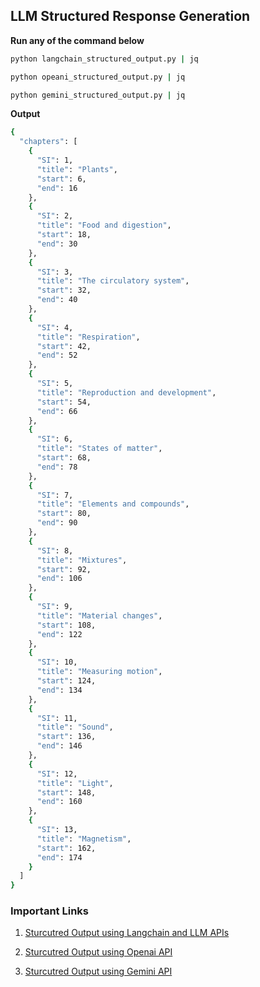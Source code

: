 ## LLM Structured Response Generation

**Run any of the command below**
```bash
python langchain_structured_output.py | jq
```
```bash
python opeani_structured_output.py | jq
```
```bash
python gemini_structured_output.py | jq
```
**Output**
```bash
{
  "chapters": [
    {
      "SI": 1,
      "title": "Plants",
      "start": 6,
      "end": 16
    },
    {
      "SI": 2,
      "title": "Food and digestion",
      "start": 18,
      "end": 30
    },
    {
      "SI": 3,
      "title": "The circulatory system",
      "start": 32,
      "end": 40
    },
    {
      "SI": 4,
      "title": "Respiration",
      "start": 42,
      "end": 52
    },
    {
      "SI": 5,
      "title": "Reproduction and development",
      "start": 54,
      "end": 66
    },
    {
      "SI": 6,
      "title": "States of matter",
      "start": 68,
      "end": 78
    },
    {
      "SI": 7,
      "title": "Elements and compounds",
      "start": 80,
      "end": 90
    },
    {
      "SI": 8,
      "title": "Mixtures",
      "start": 92,
      "end": 106
    },
    {
      "SI": 9,
      "title": "Material changes",
      "start": 108,
      "end": 122
    },
    {
      "SI": 10,
      "title": "Measuring motion",
      "start": 124,
      "end": 134
    },
    {
      "SI": 11,
      "title": "Sound",
      "start": 136,
      "end": 146
    },
    {
      "SI": 12,
      "title": "Light",
      "start": 148,
      "end": 160
    },
    {
      "SI": 13,
      "title": "Magnetism",
      "start": 162,
      "end": 174
    }
  ]
}
```

### Important Links
1. [Sturcutred Output using Langchain and LLM APIs](https://python.langchain.com/docs/how_to/structured_output/)

2. [Sturcutred Output using Openai API](https://platform.openai.com/docs/guides/structured-outputs)

3. [Sturcutred Output using Gemini API](https://ai.google.dev/gemini-api/docs/structured-output?lang=python)